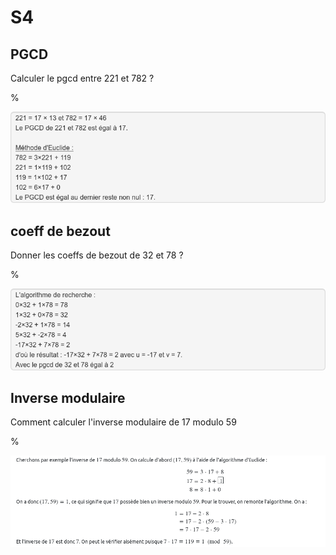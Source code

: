 # S4

## PGCD

Calculer le pgcd entre 221 et 782 ?

%

![image](./pgcd.png)

## coeff de bezout

Donner les coeffs de bezout de 32 et 78 ?

%

![image](./coeff_bezout.png)

## Inverse modulaire

Comment calculer l'inverse modulaire de 17 modulo 59

%

![image](./inverse_modulaire.png)